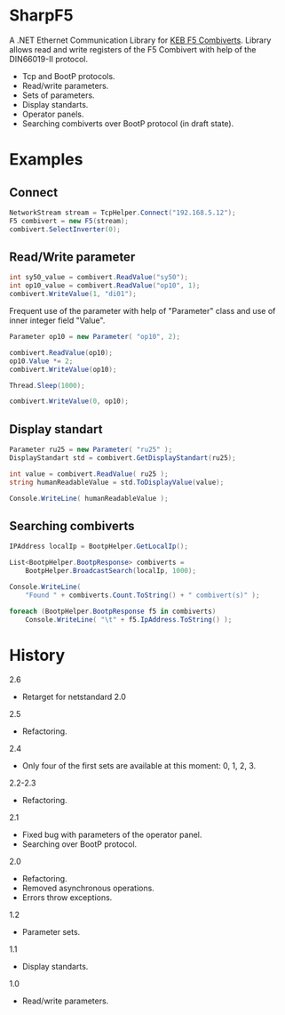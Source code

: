 # SharpF5

A .NET Ethernet Communication Library for [KEB F5 Combiverts](https://www.keb.de/en/products/frequency-inverters/combivert-f5.html). Library allows read and write registers of the F5 Combivert with help of the DIN66019-II protocol.

- Tcp and BootP protocols.
- Read/write parameters.
- Sets of parameters.
- Display standarts.
- Operator panels.
- Searching combiverts over BootP protocol (in draft state).


# Examples

## Connect

```c#
NetworkStream stream = TcpHelper.Connect("192.168.5.12");
F5 combivert = new F5(stream);
combivert.SelectInverter(0);
```


## Read/Write parameter

```c#
int sy50_value = combivert.ReadValue("sy50");
int op10_value = combivert.ReadValue("op10", 1);
combivert.WriteValue(1, "di01");
```

Frequent use of the parameter with help of "Parameter" class and use of inner integer field "Value".

```c#
Parameter op10 = new Parameter( "op10", 2);

combivert.ReadValue(op10);
op10.Value *= 2;
combivert.WriteValue(op10);

Thread.Sleep(1000);

combivert.WriteValue(0, op10);
```


## Display standart

```c#
Parameter ru25 = new Parameter( "ru25" );
DisplayStandart std = combivert.GetDisplayStandart(ru25);

int value = combivert.ReadValue( ru25 );
string humanReadableValue = std.ToDisplayValue(value);

Console.WriteLine( humanReadableValue );
```


## Searching combiverts

```c#
IPAddress localIp = BootpHelper.GetLocalIp();

List<BootpHelper.BootpResponse> combiverts =
	BootpHelper.BroadcastSearch(localIp, 1000);

Console.WriteLine(
	"Found " + combiverts.Count.ToString() + " combivert(s)" );

foreach (BootpHelper.BootpResponse f5 in combiverts)
	Console.WriteLine( "\t" + f5.IpAddress.ToString() );
```


# History
2.6
- Retarget for netstandard 2.0

2.5
- Refactoring.

2.4
- Only four of the first sets are available at this moment: 0, 1, 2, 3.

2.2-2.3
- Refactoring.

2.1
- Fixed bug with parameters of the operator panel.
- Searching over BootP protocol.

2.0
- Refactoring.
- Removed asynchronous operations.
- Errors throw exceptions.

1.2
- Parameter sets.

1.1
- Display standarts.

1.0
- Read/write parameters.